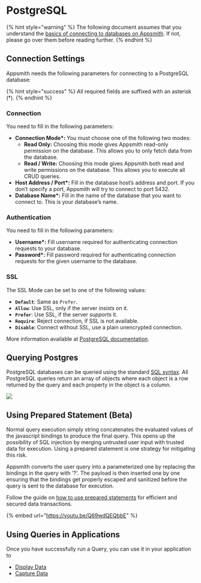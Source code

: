 # PostgreSQL

{% hint style="warning" %}
The following document assumes that you understand the [basics of connecting to databases on Appsmith](../core-concepts/connecting-to-data-sources/connecting-to-databases.md). If not, please go over them before reading further.
{% endhint %}

## Connection Settings

Appsmith needs the following parameters for connecting to a PostgreSQL database:

{% hint style="success" %}
All required fields are suffixed with an asterisk (\*).
{% endhint %}

### **Connection**

You need to fill in the following parameters:

* **Connection Mode\*:** You must choose one of the following two modes:
  * **Read Only:** Choosing this mode gives Appsmith read-only permission on the database. This allows you to only fetch data from the database.
  * **Read / Write:** Choosing this mode gives Appsmith both read and write permissions on the database. This allows you to execute all CRUD queries.
* **Host Address / Port\*:** Fill in the database host’s address and port. If you don’t specify a port, Appsmith will try to connect to port 5432.
* **Database Name\*:** Fill in the name of the database that you want to connect to. This is your database’s name.

### **Authentication**

You need to fill in the following parameters:

* **Username\*:** Fill username required for authenticating connection requests to your database.
* **Password\*:** Fill password required for authenticating connection requests for the given username to the database.

### **SSL**

The SSL Mode can be set to one of the following values:

* **`Default`**: Same as `Prefer`.
* **`Allow`**: Use SSL, only if the server _insists_ on it.
* **`Prefer`**: Use SSL, if the server _supports_ it.
* **`Require`**: Reject connection, if SSL is not available.
* **`Disable`**: Connect without SSL, use a plain unencrypted connection.

More information available at [PostgreSQL documentation](https://jdbc.postgresql.org/documentation/head/ssl-client.html).

## Querying Postgres

PostgreSQL databases can be queried using the standard [SQL syntax](https://www.postgresql.org/docs/12/index.html). All PostgreSQL queries return an array of objects where each object is a row returned by the query and each property in the object is a column.

![](../.gitbook/assets/postgres.gif)

## Using Prepared Statement (Beta)

Normal query execution simply string concatenates the evaluated values of the javascript bindings to produce the final query. This opens up the possibility of SQL injection by merging untrusted user input with trusted data for execution. Using a prepared statement is one strategy for mitigating this risk.

Appsmith converts the user query into a parameterized one by replacing the bindings in the query with '?'. The payload is then inserted one by one ensuring that the bindings get properly escaped and sanitized before the query is sent to the database for execution.

Follow the guide on [how to use prepared statements](../how-to-guides/how-to-use-prepared-statements.md) for efficient and secured data transactions.

{% embed url="https://youtu.be/Q69wdQEQbbE" %}

## Using Queries in Applications

Once you have successfully run a Query, you can use it in your application to

* [Display Data](../core-concepts/displaying-data-read/)
* [Capture Data](../core-concepts/capturing-data-write/)
